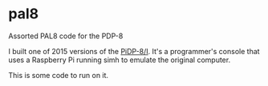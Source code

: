 # pal8
Assorted PAL8 code for the PDP-8

I built one of 2015 versions of the [PiDP-8/I](https://obsolescence.wixsite.com/obsolescence/pidp-8).  It's a programmer's console that uses a Raspberry Pi running simh to emulate the original computer.

This is some code to run on it.


